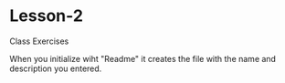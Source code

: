 # Lesson-2
Class Exercises

When you initialize wiht "Readme" it creates the file with the name and description you entered.
